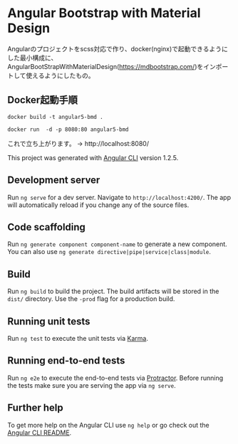 # Angular Bootstrap with Material Design

Angularのプロジェクトをscss対応で作り、docker(nginx)で起動できるようにした最小構成に、
AngularBootStrapWithMaterialDesign(https://mdbootstrap.com/)をインポートして使えるようにしたもの。

## Docker起動手順

`docker build -t angular5-bmd .`

`docker run  -d -p 8080:80 angular5-bmd`

これで立ち上がります。 -> http://localhost:8080/

This project was generated with [Angular CLI](https://github.com/angular/angular-cli) version 1.2.5.

## Development server

Run `ng serve` for a dev server. Navigate to `http://localhost:4200/`. The app will automatically reload if you change any of the source files.

## Code scaffolding

Run `ng generate component component-name` to generate a new component. You can also use `ng generate directive|pipe|service|class|module`.

## Build

Run `ng build` to build the project. The build artifacts will be stored in the `dist/` directory. Use the `-prod` flag for a production build.

## Running unit tests

Run `ng test` to execute the unit tests via [Karma](https://karma-runner.github.io).

## Running end-to-end tests

Run `ng e2e` to execute the end-to-end tests via [Protractor](http://www.protractortest.org/).
Before running the tests make sure you are serving the app via `ng serve`.

## Further help

To get more help on the Angular CLI use `ng help` or go check out the [Angular CLI README](https://github.com/angular/angular-cli/blob/master/README.md).
